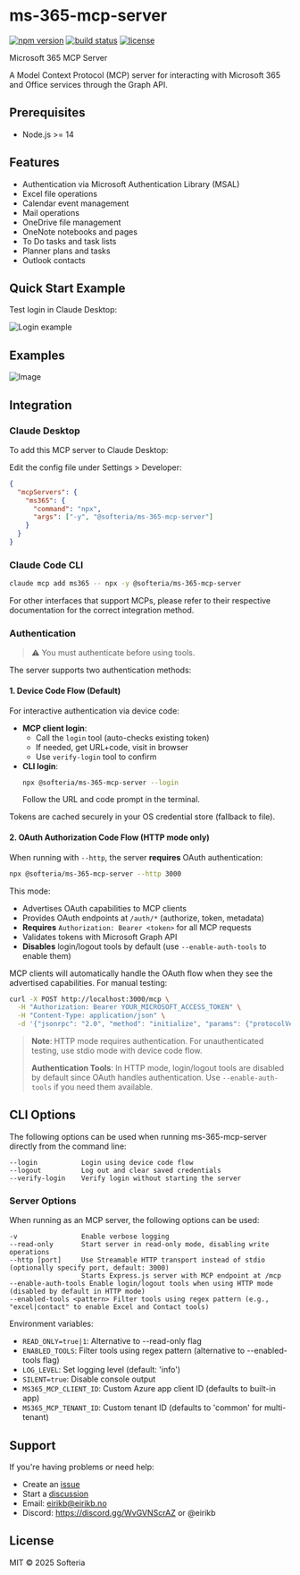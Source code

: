# ms-365-mcp-server

[![npm version](https://img.shields.io/npm/v/@softeria/ms-365-mcp-server.svg)](https://www.npmjs.com/package/@softeria/ms-365-mcp-server) [![build status](https://github.com/softeria/ms-365-mcp-server/actions/workflows/build.yml/badge.svg)](https://github.com/softeria/ms-365-mcp-server/actions/workflows/build.yml) [![license](https://img.shields.io/badge/license-MIT-blue.svg)](https://github.com/softeria/ms-365-mcp-server/blob/main/LICENSE)

Microsoft 365 MCP Server

A Model Context Protocol (MCP) server for interacting with Microsoft 365 and Office services through the Graph API.

## Prerequisites

- Node.js >= 14

## Features

- Authentication via Microsoft Authentication Library (MSAL)
- Excel file operations
- Calendar event management
- Mail operations
- OneDrive file management
- OneNote notebooks and pages
- To Do tasks and task lists
- Planner plans and tasks
- Outlook contacts

## Quick Start Example

Test login in Claude Desktop:

![Login example](https://github.com/user-attachments/assets/27f57f0e-57b8-4366-a8d1-c0bdab79900c)

## Examples

![Image](https://github.com/user-attachments/assets/ed275100-72e8-4924-bcf2-cd8e1b4c6f3a)

## Integration

### Claude Desktop

To add this MCP server to Claude Desktop:

Edit the config file under Settings > Developer:

```json
{
  "mcpServers": {
    "ms365": {
      "command": "npx",
      "args": ["-y", "@softeria/ms-365-mcp-server"]
    }
  }
}
```

### Claude Code CLI

```bash
claude mcp add ms365 -- npx -y @softeria/ms-365-mcp-server
```

For other interfaces that support MCPs, please refer to their respective documentation for the correct
integration method.

### Authentication

> ⚠️ You must authenticate before using tools.

The server supports two authentication methods:

#### 1. Device Code Flow (Default)

For interactive authentication via device code:

- **MCP client login**:
  - Call the `login` tool (auto-checks existing token)
  - If needed, get URL+code, visit in browser
  - Use `verify-login` tool to confirm
- **CLI login**:
  ```bash
  npx @softeria/ms-365-mcp-server --login
  ```
  Follow the URL and code prompt in the terminal.

Tokens are cached securely in your OS credential store (fallback to file).

#### 2. OAuth Authorization Code Flow (HTTP mode only)

When running with `--http`, the server **requires** OAuth authentication:

```bash
npx @softeria/ms-365-mcp-server --http 3000
```

This mode:

- Advertises OAuth capabilities to MCP clients
- Provides OAuth endpoints at `/auth/*` (authorize, token, metadata)
- **Requires** `Authorization: Bearer <token>` for all MCP requests
- Validates tokens with Microsoft Graph API
- **Disables** login/logout tools by default (use `--enable-auth-tools` to enable them)

MCP clients will automatically handle the OAuth flow when they see the advertised capabilities. For manual testing:

```bash
curl -X POST http://localhost:3000/mcp \
  -H "Authorization: Bearer YOUR_MICROSOFT_ACCESS_TOKEN" \
  -H "Content-Type: application/json" \
  -d '{"jsonrpc": "2.0", "method": "initialize", "params": {"protocolVersion": "1.0.0", "capabilities": {}}, "id": 1}'
```

> **Note**: HTTP mode requires authentication. For unauthenticated testing, use stdio mode with device code flow.
>
> **Authentication Tools**: In HTTP mode, login/logout tools are disabled by default since OAuth handles authentication.
> Use `--enable-auth-tools` if you need them available.

## CLI Options

The following options can be used when running ms-365-mcp-server directly from the command line:

```
--login           Login using device code flow
--logout          Log out and clear saved credentials
--verify-login    Verify login without starting the server
```

### Server Options

When running as an MCP server, the following options can be used:

```
-v                Enable verbose logging
--read-only       Start server in read-only mode, disabling write operations
--http [port]     Use Streamable HTTP transport instead of stdio (optionally specify port, default: 3000)
                  Starts Express.js server with MCP endpoint at /mcp
--enable-auth-tools Enable login/logout tools when using HTTP mode (disabled by default in HTTP mode)
--enabled-tools <pattern> Filter tools using regex pattern (e.g., "excel|contact" to enable Excel and Contact tools)
```

Environment variables:

- `READ_ONLY=true|1`: Alternative to --read-only flag
- `ENABLED_TOOLS`: Filter tools using regex pattern (alternative to --enabled-tools flag)
- `LOG_LEVEL`: Set logging level (default: 'info')
- `SILENT=true`: Disable console output
- `MS365_MCP_CLIENT_ID`: Custom Azure app client ID (defaults to built-in app)
- `MS365_MCP_TENANT_ID`: Custom tenant ID (defaults to 'common' for multi-tenant)

## Support

If you're having problems or need help:

- Create an [issue](https://github.com/softeria/ms-365-mcp-server/issues)
- Start a [discussion](https://github.com/softeria/ms-365-mcp-server/discussions)
- Email: eirikb@eirikb.no
- Discord: https://discord.gg/WvGVNScrAZ or @eirikb

## License

MIT © 2025 Softeria
